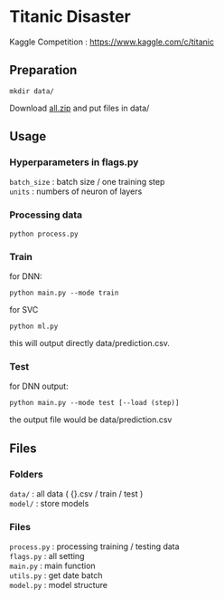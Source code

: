 # Titanic Disaster
Kaggle Competition : https://www.kaggle.com/c/titanic

## Preparation
```
mkdir data/
```
Download [all.zip](https://www.kaggle.com/c/3136/download-all) and put files in data/

## Usage

### Hyperparameters in flags.py
`batch_size` : batch size / one training step  
`units` : numbers of neuron of layers  

### Processing data
```
python process.py
```

### Train
for DNN:
```
python main.py --mode train
```

for SVC
```
python ml.py
```
this will output directly data/prediction.csv.  

### Test
for DNN output:
```
python main.py --mode test [--load (step)]
```
the output file would be data/prediction.csv

## Files

### Folders
`data/` : all data ( {}.csv / train / test )  
`model/` : store models 

### Files
`process.py` : processing training / testing data  
`flags.py` : all setting  
`main.py` : main function  
`utils.py` : get date batch  
`model.py` : model structure  


